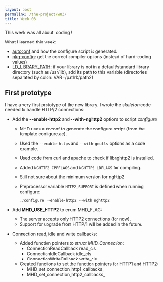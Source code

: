 ```yaml
---
layout: post
permalink: /the-project/w03/
title: Week 03
---
```


This week was all about <span class="Emoji Emoji--forLinks" style="background-image:url('/img/sparkles.png')" title="Sparkles" aria-label="Emoji: Sparkles">&nbsp;</span>coding<span class="Emoji Emoji--forLinks" style="background-image:url('/img/sparkles.png')" title="Sparkles" aria-label="Emoji: Sparkles">&nbsp;</span>!

What I learned this week:

  - [autoconf](https://www.gnu.org/software/autoconf/manual/autoconf.html) and how the configure script is generated.
  - [pkg-config](https://www.freedesktop.org/wiki/Software/pkg-config/): get
    the correct compiler options (instead of hard-coding values)
  - [LD_LIBRARY_PATH](http://tldp.org/HOWTO/Program-Library-HOWTO/shared-libraries.html#AEN80):
    if your library is not in a default/standard library directory (such as /usr/lib),
    add its path to this variable (directories separated by colon: VAR=/path1:/path2)

## First prototype

I have a very first prototype of the new library.
I wrote the *skeleton* code needed to handle HTTP/2 connections:

  * Add the **--enable-http2** and **--with-nghttp2** options to script *configure*
    - MHD uses autoconf to generate the configure script (from the template configure.ac).
    - Used the `--enable-https` and `--with-gnutls` options as a code example.
    - Used code from curl and apache to check if libnghttp2 is installed.
    - Added `NGHTTP2_CPPFLAGS` and `NGHTTP2_LDFLAGS` for compiling.
    - <span class="note-08">Still not sure about the minimum version for nghttp2</span>
    - Preprocessor variable `HTTP2_SUPPORT` is defined when running configure:

      ~~~~~~~~~~~~
      ./configure --enable-http2 --with-nghttp2    
      ~~~~~~~~~~~~

  * Add **MHD_USE_HTTP2** to enum MHD_FLAG:
    - The server accepts only HTTP2 connections (for now).
    - Support for upgrade from HTTP/1 will be added in the future.

  * Connection read, idle and write callbacks:
    - Added function pointers to *struct MHD_Connection*:
      - ConnectionReadCallback read_cls
      - ConnectionIdleCallback idle_cls
      - ConnectionWriteCallback write_cls
    - Created functions to set the function pointers for HTTP1 and HTTP2:
      - MHD_set_connection_http1_callbacks_
      - MHD_set_connection_http2_callbacks_
